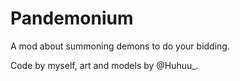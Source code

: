 
Pandemonium
=======

A mod about summoning demons to do your bidding.

Code by myself, art and models by @Huhuu_.

